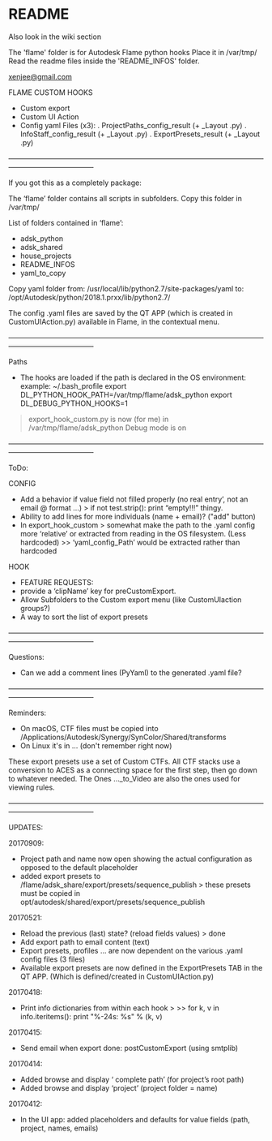 # README
Also look in the wiki section

The 'flame' folder is for Autodesk Flame python hooks
Place it in /var/tmp/
Read the readme files inside the 'README_INFOS' folder.

xenjee@gmail.com


FLAME CUSTOM HOOKS

- Custom export
- Custom UI Action
- Config yaml Files (x3):
	. ProjectPaths_config_result (+ _Layout .py)
	. InfoStaff_config_result (+ _Layout .py)
	. ExportPresets_result (+ _Layout .py)

————————————————————————————————————————————————

If you got this as a completely package:

The ‘flame’ folder contains all scripts in subfolders.
Copy this folder in /var/tmp/

List of folders contained in ‘flame’:

- adsk_python
- adsk_shared
- house_projects
- README_INFOS
- yaml_to_copy


Copy yaml folder 
from: 
/usr/local/lib/python2.7/site-packages/yaml 
to:
/opt/Autodesk/python/2018.1.prxx/lib/python2.7/


The config .yaml files are saved by the QT APP (which is created in CustomUIAction.py) available in Flame, in the contextual menu.

————————————————————————————————————————————————

Paths

- The hooks are loaded if the path is declared in the OS environment: 
example:
~/.bash_profile
export DL_PYTHON_HOOK_PATH=/var/tmp/flame/adsk_python
export DL_DEBUG_PYTHON_HOOKS=1

> export_hook_custom.py is now (for me) in /var/tmp/flame/adsk_python
> Debug mode is on

————————————————————————————————————————————————

ToDo:

CONFIG
- Add a behavior if value field not filled properly (no real entry’, not an email @ format …) > if not test.strip(): print “empty!!!” thingy.
- Ability to add lines for more individuals (name + email)? ("add" button)
- In export_hook_custom >  somewhat make the path to the .yaml config more ‘relative’ or extracted from reading in the OS filesystem. (Less hardcoded) >> ‘yaml_config_Path’ would be extracted rather than hardcoded

HOOK
- FEATURE REQUESTS: 
- provide a ‘clipName’ key for preCustomExport.
- Allow Subfolders to the Custom export menu (like CustomUIaction groups?)
- A way to sort the list of export presets

————————————————————————————————————————————————

Questions:

- Can we add a comment lines (PyYaml) to the generated .yaml file?

————————————————————————————————————————————————

Reminders: 

- On macOS, CTF files must be copied into /Applications/Autodesk/Synergy/SynColor/Shared/transforms
- On Linux it's in ... (don't remember right now)

These export presets use a set of Custom CTFs. 
All CTF stacks use a conversion to ACES as a connecting space for the first step, then go down to whatever needed.
The Ones …_to_Video are also the ones used for viewing rules.

————————————————————————————————————————————————

UPDATES:

20170909:
- Project path and name now open showing the actual configuration as opposed to the default placeholder
- added export presets to /flame/adsk_share/export/presets/sequence_publish > these presets must be copied in opt/autodesk/shared/export/presets/sequence_publish

20170521:
- Reload the previous (last) state? (reload fields values) > done
- Add export path to email content (text)
- Export presets, profiles … are now dependent on the various .yaml config files (3 files)
- Available export presets are now defined in the ExportPresets TAB in the QT APP. (Which is defined/created in CustomUIAction.py)

20170418:
- Print info dictionaries from within each hook > >>
	for k, v in info.iteritems():
           	print "%-24s: %s" % (k, v)

20170415:
- Send email when export done: postCustomExport  (using smtplib)

20170414:
- Added browse and display ‘ complete path’ (for project’s root path)
- Added browse and display ‘project’  (project folder = name)

20170412:
- In the UI app: added placeholders and defaults for value fields (path, project, names, emails)
 



